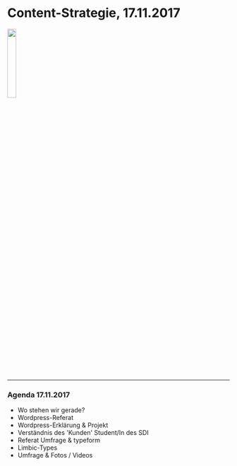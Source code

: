 # Content-Strategie, 17.11.2017

<img src="https://raw.githubusercontent.com/StefanDAmore/hochschule_27102017/master/images/1210656.jpg" width="20%" height="20%" border="0" />

---

### Agenda 17.11.2017

- Wo stehen wir gerade?
- Wordpress-Referat
- Wordpress-Erklärung & Projekt
- Verständnis des 'Kunden' Student/In des SDI
- Referat Umfrage & typeform
- Limbic-Types
- Umfrage & Fotos / Videos
